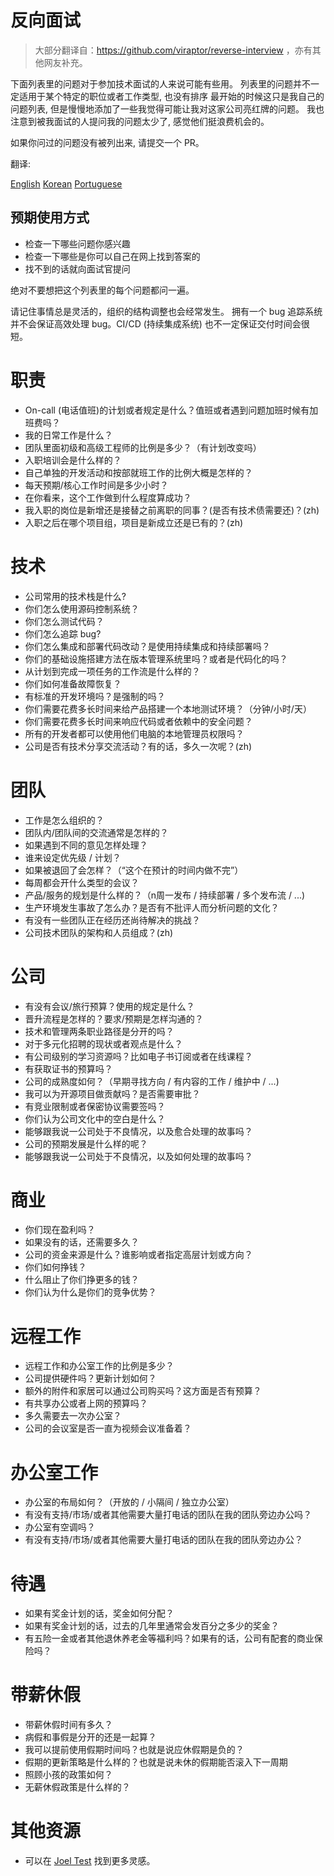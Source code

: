 # 反向面试

> 大部分翻译自：https://github.com/viraptor/reverse-interview ，亦有其他网友补充。

下面列表里的问题对于参加技术面试的人来说可能有些用。
列表里的问题并不一定适用于某个特定的职位或者工作类型, 也没有排序
最开始的时候这只是我自己的问题列表, 但是慢慢地添加了一些我觉得可能让我对这家公司亮红牌的问题。
我也注意到被我面试的人提问我的问题太少了, 感觉他们挺浪费机会的。

如果你问过的问题没有被列出来, 请提交一个 PR。

翻译:

[English](https://github.com/viraptor/reverse-interview)
[Korean](https://github.com/JaeYeopHan/Interview_Question_for_Beginner/blob/master/Reverse_Interview/README.md)
[Portuguese](https://github.com/viraptor/reverse-interview/blob/master/translations/PORTUGUESE.md)

## 预期使用方式

- 检查一下哪些问题你感兴趣
- 检查一下哪些是你可以自己在网上找到答案的
- 找不到的话就向面试官提问

绝对不要想把这个列表里的每个问题都问一遍。

请记住事情总是灵活的，组织的结构调整也会经常发生。
拥有一个 bug 追踪系统并不会保证高效处理 bug。CI/CD (持续集成系统) 也不一定保证交付时间会很短。


# 职责

- On-call (电话值班)的计划或者规定是什么？值班或者遇到问题加班时候有加班费吗？
- 我的日常工作是什么？
- 团队里面初级和高级工程师的比例是多少？（有计划改变吗）
- 入职培训会是什么样的？
- 自己单独的开发活动和按部就班工作的比例大概是怎样的？
- 每天预期/核心工作时间是多少小时？
- 在你看来，这个工作做到什么程度算成功？
- 我入职的岗位是新增还是接替之前离职的同事？(是否有技术债需要还)？(zh)
- 入职之后在哪个项目组，项目是新成立还是已有的？(zh)

# 技术

- 公司常用的技术栈是什么?
- 你们怎么使用源码控制系统？
- 你们怎么测试代码？
- 你们怎么追踪 bug?
- 你们怎么集成和部署代码改动？是使用持续集成和持续部署吗？
- 你们的基础设施搭建方法在版本管理系统里吗？或者是代码化的吗？
- 从计划到完成一项任务的工作流是什么样的？
- 你们如何准备故障恢复？
- 有标准的开发环境吗？是强制的吗？
- 你们需要花费多长时间来给产品搭建一个本地测试环境？（分钟/小时/天）
- 你们需要花费多长时间来响应代码或者依赖中的安全问题？
- 所有的开发者都可以使用他们电脑的本地管理员权限吗？
- 公司是否有技术分享交流活动？有的话，多久一次呢？(zh)

# 团队

- 工作是怎么组织的？
- 团队内/团队间的交流通常是怎样的？
- 如果遇到不同的意见怎样处理？
- 谁来设定优先级 / 计划？
- 如果被退回了会怎样？（“这个在预计的时间内做不完”）
- 每周都会开什么类型的会议？
- 产品/服务的规划是什么样的？（n周一发布 / 持续部署 / 多个发布流 / ...)
- 生产环境发生事故了怎么办？是否有不批评人而分析问题的文化？
- 有没有一些团队正在经历还尚待解决的挑战？
- 公司技术团队的架构和人员组成？(zh)
  

# 公司

- 有没有会议/旅行预算？使用的规定是什么？
- 晋升流程是怎样的？要求/预期是怎样沟通的？
- 技术和管理两条职业路径是分开的吗？
- 对于多元化招聘的现状或者观点是什么？
- 有公司级别的学习资源吗？比如电子书订阅或者在线课程？
- 有获取证书的预算吗？
- 公司的成熟度如何？（早期寻找方向 / 有内容的工作 / 维护中 / ...)
- 我可以为开源项目做贡献吗？是否需要审批？
- 有竞业限制或者保密协议需要签吗？
- 你们认为公司文化中的空白是什么？
- 能够跟我说一公司处于不良情况，以及愈合处理的故事吗？
- 公司的预期发展是什么样的呢？
- 能够跟我说一公司处于不良情况，以及如何处理的故事吗？


# 商业

- 你们现在盈利吗？
- 如果没有的话，还需要多久？
- 公司的资金来源是什么？谁影响或者指定高层计划或方向？
- 你们如何挣钱？
- 什么阻止了你们挣更多的钱？
- 你们认为什么是你们的竞争优势？

# 远程工作

- 远程工作和办公室工作的比例是多少？
- 公司提供硬件吗？更新计划如何？
- 额外的附件和家居可以通过公司购买吗？这方面是否有预算？
- 有共享办公或者上网的预算吗？
- 多久需要去一次办公室？
- 公司的会议室是否一直为视频会议准备着？

# 办公室工作

- 办公室的布局如何？（开放的 / 小隔间 / 独立办公室）
- 有没有支持/市场/或者其他需要大量打电话的团队在我的团队旁边办公吗？
- 办公室有空调吗？
- 有没有支持/市场/或者其他需要大量打电话的团队在我的团队旁边办公？

# 待遇

- 如果有奖金计划的话，奖金如何分配？
- 如果有奖金计划的话，过去的几年里通常会发百分之多少的奖金？
- 有五险一金或者其他退休养老金等福利吗？如果有的话，公司有配套的商业保险吗？

# 带薪休假

- 带薪休假时间有多久？
- 病假和事假是分开的还是一起算？
- 我可以提前使用假期时间吗？也就是说应休假期是负的？
- 假期的更新策略是什么样的？也就是说未休的假期能否滚入下一周期
- 照顾小孩的政策如何？
- 无薪休假政策是什么样的？

# 其他资源

- 可以在 [Joel Test](https://www。joelonsoftware。com/2000/08/09/the-joel-test-12-steps-to-better-code/) 找到更多灵感。
